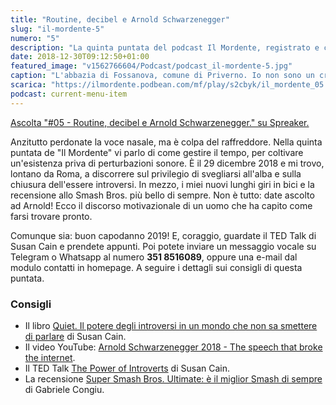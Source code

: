 ```yaml
---
title: "Routine, decibel e Arnold Schwarzenegger"
slug: "il-mordente-5"
numero: "5"
description: "La quinta puntata del podcast Il Mordente, registrato e curato da Riccardo Palombo."
date: 2018-12-30T09:12:50+01:00
featured_image: "v1562766604/Podcast/podcast_il-mordente-5.jpg"
caption: "L'abbazia di Fossanova, comune di Priverno. Io non sono un credente, ma certi luoghi..."
scarica: "https://ilmordente.podbean.com/mf/play/s2cbyk/il_mordente_05.mp3"
podcast: current-menu-item
---
```


<a class="spreaker-player" href="https://www.spreaker.com/episode/16592804" data-resource="episode_id=16592804" data-width="100%" data-height="200" data-theme="light" data-playlist="false" data-playlist-continuous="false" data-autoplay="false" data-live-autoplay="false" data-chapters-image="true" data-episode-image-position="right" data-hide-logo="false" data-hide-likes="false" data-hide-comments="false" data-hide-sharing="false" >Ascolta "#05 - Routine, decibel e Arnold Schwarzenegger." su Spreaker.</a>

Anzitutto perdonate la voce nasale, ma è colpa del raffreddore. Nella quinta puntata de "Il Mordente" vi parlo di come gestire il tempo, per coltivare un'esistenza priva di perturbazioni sonore. È il 29 dicembre 2018 e mi trovo, lontano da Roma, a discorrere sul privilegio di svegliarsi all'alba e sulla chiusura dell'essere introversi. In mezzo, i miei nuovi lunghi giri in bici e la recensione allo Smash Bros. più bello di sempre. Non è tutto: date ascolto ad Arnold! Ecco il discorso motivazionale di un uomo che ha capito come farsi trovare pronto. 

Comunque sia: buon capodanno 2019! E, coraggio, guardate il TED Talk di Susan Cain e prendete appunti. Poi potete inviare un messaggio vocale su Telegram o Whatsapp al numero **351 8516089**, oppure una e-mail dal modulo contatti in homepage. A seguire i dettagli sui consigli di questa puntata.

### Consigli
<ul>
<li>Il libro <a class="text-info" href="https://amzn.to/2RozP91" target="_blank" rel="noopener" rel="nofollow" title="Vedi il libro Quiet su Amazon">Quiet. Il potere degli introversi in un mondo che non sa smettere di parlare</a> di Susan Cain.</li>
<li>Il video YouTube: <a class="text-info" href="https://youtu.be/eWJVvNptHZ4"  rel="nofollow" target="_blank" rel="noopener" title="Vai al video Youtube di Arnold">Arnold Schwarzenegger 2018 - The speech that broke the internet</a>.</li>
<li>Il TED Talk <a class="text-info" href="https://www.ted.com/talks/susan_cain_the_power_of_introverts" target="_blank" rel="noopener" title="Vedi TED Talk di Susan Cain">The Power of Introverts</a> di Susan Cain.</li>
<li>La recensione <a class="text-info" href="https://games.hdblog.it/2018/12/24/super-smash-bros-ultimate-recensione-switch/" target="_blank" rel="noopener" title="Vai alla recensione di Gabriele Congiu su HDblog.it">Super Smash Bros. Ultimate: è il miglior Smash di sempre</a> di Gabriele Congiu.</li>
</ul>